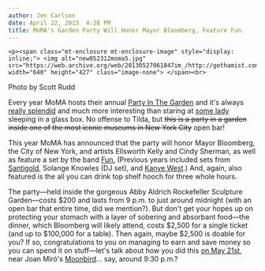 ```yaml
---
author: Jen Carlson
date: April 22, 2013  4:28 PM
title: MoMA's Garden Party Will Honor Mayor Bloomberg, Feature Fun.
---
```



	
	
	
	<p><span class="mt-enclosure mt-enclosure-image" style="display: inline;"> <img alt="new052312moma5.jpg" src="https://web.archive.org/web/20130527061847im_/http://gothamist.com/attachments/arts_jen/new052312moma5.jpg" width="640" height="427" class="image-none"> </span><br>
<span class="photo_caption">Photo by Scott Rudd</span></p>

<p>Every year MoMA hosts their annual <a href="https://web.archive.org/web/20130527061847/http://MoMA.org/partyinthegarden2013">Party In The Garden</a> and it&apos;s always <a href="https://web.archive.org/web/20130527061847/http://gothamist.com/2013/01/23/best_fancy_annual_events_in_nyc.php">really splendid</a> and much more interesting than staring at <a href="https://web.archive.org/web/20130527061847/http://gothamist.com/tags/tildaswinton">some lady</a> sleeping in a glass box. No offense to Tilda, but <strike>this is a party in a garden inside one of the most iconic museums in New York City</strike> open bar!</p>

<p>This year MoMA has announced that the party will honor Mayor Bloomberg, the City of New York, and artists Ellsworth Kelly and Cindy Sherman, as well as feature a set by the band <a href="https://web.archive.org/web/20130527061847/http://gothamist.com/2012/12/07/andrew_dost_grammys.php">Fun.</a> (Previous years included sets from <a href="https://web.archive.org/web/20130527061847/http://gothamist.com/2012/05/23/inside_momas_annual_garden_party_fe.php#photo-1">Santigold</a>, Solange Knowles (DJ set), and <a href="https://web.archive.org/web/20130527061847/http://gothamist.com/2011/05/11/kanye_west_garden_party.php#photo-1">Kanye West</a>.) And, again, also featured is the all you can drink top shelf hooch for three whole hours.</p>

<p>The party&#x2014;held inside the gorgeous Abby Aldrich Rockefeller Sculpture Garden&#x2014;costs $200 and lasts from 9 p.m. to just around midnight (with an open bar that entire time, did we mention?). But don&apos;t get your hopes up on protecting your stomach with a layer of sobering and absorbant food&#x2014;the dinner, which Bloomberg will likely attend, costs $2,500 for a single ticket (and up to $100,000 for a table). Then again, maybe $2,500 is doable for you? If so, congratulations to you on managing to earn and save money so you can spend it on stuff&#x2014;let&apos;s talk about how you did this <a href="https://web.archive.org/web/20130527061847/http://MoMA.org/partyinthegarden2013">on May 21st</a>, near Joan Mir&#xF3;&apos;s <a href="https://web.archive.org/web/20130527061847/http://www.moma.org/visit/calendar/exhibitions/1195">Moonbird</a>... say, around 9:30 p.m.?</p>
	
	
	
	
	
